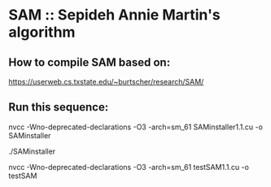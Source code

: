 # SAM :: Sepideh Annie Martin's algorithm

## How to compile SAM based on:

https://userweb.cs.txstate.edu/~burtscher/research/SAM/

## Run this sequence:

nvcc -Wno-deprecated-declarations -O3 -arch=sm_61 SAMinstaller1.1.cu -o SAMinstaller

./SAMinstaller

nvcc -Wno-deprecated-declarations -O3 -arch=sm_61 testSAM1.1.cu -o testSAM
